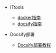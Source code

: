 <!-- _sidebar.md -->

* ITtools
  * [docker指南](/ITtools/docker.md) <!--注意这里是相对路径-->
  * [docsify指南](/ITtools/docsify.md)

* Docsify部署
  * [Docsify部署教程](/ProjectDocs/Docsify部署教程.md)

